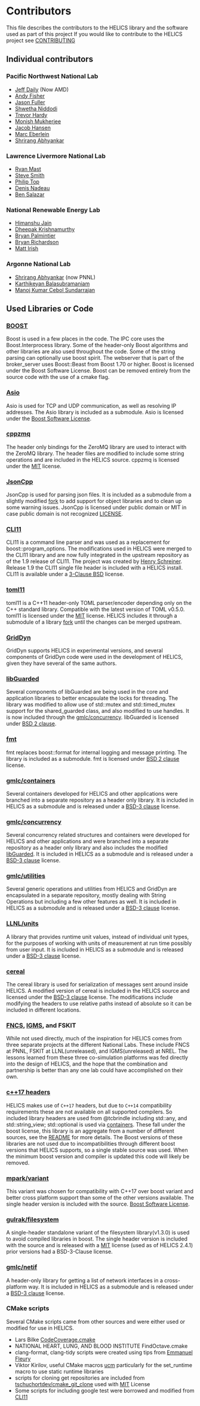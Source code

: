 # Contributors

This file describes the contributors to the HELICS library and the software used as part of this project
If you would like to contribute to the HELICS project see [CONTRIBUTING](CONTRIBUTING.md)

## Individual contributors

### Pacific Northwest National Lab

- [Jeff Daily](https://github.com/jeffdaily) (Now AMD)
- [Andy Fisher](https://github.com/afisher1)
- [Jason Fuller](https://github.com/jcfuller1)
- [Shwetha Niddodi](https://github.com/shwethanidd)
- [Trevor Hardy](https://github.com/trevorhardy)
- [Monish Mukherjee](https://github.com/MuMonish)
- [Jacob Hansen](https://github.com/Jacobhansens)
- [Marc Eberlein](https://github.com/eberleim)
- [Shrirang Abhyankar](https://github.com/abhyshr)

### Lawrence Livermore National Lab

- [Ryan Mast](https://github.com/nightlark)
- [Steve Smith](https://github.com/smithsg84)
- [Philip Top](https://github.com/phlptp)
- [Denis Nadeau](https://github.com/dnadeau4)
- [Ben Salazar](https://github.com/salazar33)

### National Renewable Energy Lab

- [Himanshu Jain](https://github.com/HimanshuJain17)
- [Dheepak Krishnamurthy](https://github.com/kdheepak)
- [Bryan Palmintier](https://github.com/bpalmintier)
- [Bryan Richardson](https://github.com/activeshadow)
- [Matt Irish](https://github.com/mattirish)

### Argonne National Lab

- [Shrirang Abhyankar](https://github.com/abhyshr) (now PNNL)
- [Karthikeyan Balasubramaniam](https://github.com/karthikbalasu)
- [Manoj Kumar Cebol Sundarrajan](https://github.com/manoj1511)

## Used Libraries or Code

### [BOOST](https://www.boost.org)

Boost is used in a few places in the code. The IPC core uses the Boost.Interprocess library. Some of the header-only Boost algorithms and other libraries are also used throughout the code. Some of the string parsing can optionally use boost spirit. The webserver that is part of the broker_server uses Boost::Beast from Boost 1.70 or higher. Boost is licensed under the Boost Software License. Boost can be removed entirely from the source code with the use of a cmake flag.

### [Asio](https://think-async.com/Asio)

Asio is used for TCP and UDP communication, as well as resolving IP addresses. The Asio library is included as a submodule. Asio is licensed under the [Boost Software License](https://github.com/chriskohlhoff/asio/blob/master/asio/LICENSE_1_0.txt).

### [cppzmq](https://github.com/zeromq/cppzmq)

The header only bindings for the ZeroMQ library are used to interact with the ZeroMQ library. The header files are modified to include some string operations and are included in the HELICS source. cppzmq is licensed under the [MIT](https://github.com/zeromq/cppzmq/blob/master/LICENSE) license.

### [JsonCpp](https://github.com/open-source-parsers/jsoncpp)

JsonCpp is used for parsing json files. It is included as a submodule from a slightly modified [fork](https://github.com/phlptp/jsoncpp.git) to add support for object libraries and to clean up some warning issues. JsonCpp is licensed under public domain or MIT in case public domain is not recognized [LICENSE](https://github.com/open-source-parsers/jsoncpp/blob/master/LICENSE).

### [CLI11](https://github.com/CLIUtils/CLI11)

CLI11 is a command line parser and was used as a replacement for boost::program_options. The modifications used in HELICS were merged to the CLI11 library and are now fully integrated in the upstream repository as of the 1.9 release of CLI11. The project was created by [Henry Schreiner](https://github.com/henryiii). Release 1.9 the CLI11 single file header is included with a HELICS install. CLI11 is available under a [3-Clause BSD](https://github.com/CLIUtils/CLI11/blob/master/LICENSE) license.

### [toml11](https://github.com/ToruNiina/toml11)

toml11 is a C\++11 header-only TOML parser/encoder depending only on the C++ standard library. Compatible with the latest version of TOML v0.5.0. toml11 is licensed under the [MIT](https://github.com/ToruNiina/toml11/blob/master/LICENSE) license. HELICS includes it through a submodule of a library [fork](https://github.com/GMLC-TDC/toml11) until the changes can be merged upstream.

### [GridDyn](https://github.com/LLNL/GridDyn)

GridDyn supports HELICS in experimental versions, and several components of GridDyn code were used in the development of HELICS, given they have several of the same authors.

### [libGuarded](https://github.com/copperspice/libguarded)

Several components of libGuarded are being used in the core and application libraries to better encapsulate the locks for threading. The library was modified to allow use of std::mutex and std::timed_mutex support for the shared_guarded class, and also modified to use handles. It is now included through the [gmlc/concurrency](https://github.com/GMLC-TDC/concurrency). libGuarded is licensed under [BSD 2 clause](https://github.com/copperspice/libguarded/blob/master/LICENSE).

### [fmt](http://fmtlib.net/latest/index.html)

fmt replaces boost::format for internal logging and message printing. The library is included as a submodule. fmt is licensed under [BSD 2 clause](https://github.com/fmtlib/fmt/blob/master/LICENSE.rst) license.

### [gmlc/containers](https://github.com/GMLC-TDC/containers)

Several containers developed for HELICS and other applications were branched into a separate repository as a header only library. It is included in HELICS as a submodule and is released under a [BSD-3 clause](https://github.com/GMLC-TDC/containers/blob/master/LICENSE) license.

### [gmlc/concurrency](https://github.com/GMLC-TDC/concurrency)

Several concurrency related structures and containers were developed for HELICS and other applications and were branched into a separate repository as a header only library and also includes the modified [libGuarded](https://github.com/copperspice/libguarded). It is included in HELICS as a submodule and is released under a [BSD-3 clause](https://github.com/GMLC-TDC/concurrency/blob/master/LICENSE) license.

### [gmlc/utilities](https://github.com/GMLC-TDC/utilities)

Several generic operations and utilities from HELICS and GridDyn are encapsulated in a separate repository, mostly dealing with String Operations but including a few other features as well. It is included in HELICS as a submodule and is released under a [BSD-3 clause](https://github.com/GMLC-TDC/utilities/blob/master/LICENSE) license.

### [LLNL/units](https://github.com/LLNL/units)

A library that provides runtime unit values, instead of individual unit types, for the purposes of working with units of measurement at run time possibly from user input. It is included in HELICS as a submodule and is released under a [BSD-3 clause](https://github.com/LLNL/units/blob/master/LICENSE) license.

### [cereal](https://github.com/USCiLab/cereal)

The cereal library is used for serialization of messages sent around inside HELICS. A modified version of cereal is included in the HELICS source and licensed under the [BSD-3 clause](https://github.com/USCiLab/cereal/blob/master/LICENSE) license. The modifications include modifying the headers to use relative paths instead of absolute so it can be included in different locations.

### [FNCS](https://github.com/FNCS/fncs), [IGMS](https://www.nrel.gov/docs/fy16osti/65552.pdf), and FSKIT

While not used directly, much of the inspiration for HELICS comes from three separate projects at the different National Labs. These include FNCS at PNNL, FSKIT at LLNL(unreleased), and IGMS(unreleased) at NREL. The lessons learned from these three co-simulation platforms was fed directly into the design of HELICS, and the hope that the combination and partnership is better than any one lab could have accomplished on their own.

### [c++17 headers](https://github.com/tcbrindle/cpp17_headers)

HELICS makes use of `C++17` headers, but due to `C++14` compatibility requirements these are not available on all supported compilers. So included library headers are used from @tcbrindle including std\::any, and std\::string_view; std\::optional is used via [containers](https://github.com/GMLC-TDC/containers). These fall under the boost license, this library is an aggregate from a number of different sources, see the [README](https://github.com/tcbrindle/cpp17_headers/blob/master/README.md) for more details. The Boost versions of these libraries are not used due to incompatibilities through different boost versions that HELICS supports, so a single stable source was used. When the minimum boost version and compiler is updated this code will likely be removed.

### [mpark/variant](https://github.com/mpark/variant)

This variant was chosen for compatibility with C++17 over boost variant and better cross platform support than some of the other versions available. The single header version is included with the source. [Boost Software License](https://github.com/mpark/variant/blob/master/LICENSE.md).

### [gulrak/filesystem](https://github.com/gulrak/filesystem)

A single-header standalone variant of the filesystem library(v1.3.0) is used to avoid compiled libraries in boost. The single header version is included with the source and is released with a [MIT](https://github.com/gulrak/filesystem/blob/master/LICENSE) license (used as of HELICS 2.4.1) prior versions had a BSD-3-Clause license.

### [gmlc/netif](https://github.com/GMLC-TDC/netif)

A header-only library for getting a list of network interfaces in a cross-platform way. It is included in HELICS as a submodule and is released under a [BSD-3 clause](https://github.com/GMLC-TDC/netif/blob/master/LICENSE) license.

### CMake scripts

Several CMake scripts came from other sources and were either used or modified for use in HELICS.

- Lars Bilke [CodeCoverage.cmake](https://github.com/bilke/cmake-modules/blob/master/CodeCoverage.cmake)
- NATIONAL HEART, LUNG, AND BLOOD INSTITUTE FindOctave.cmake
- clang-format, clang-tidy scripts were created using tips from [Emmanuel Fleury](http://www.labri.fr/perso/fleury/posts/programming/using-clang-tidy-and-clang-format.html)
- Viktor Kirilov, useful CMake macros [ucm](https://github.com/onqtam/ucm) particularly for the set_runtime macro to use static runtime libraries
- scripts for cloning get repositories are included from [tschuchortdev/cmake_git_clone](https://github.com/tschuchortdev/cmake_git_clone) used with [MIT](https://github.com/tschuchortdev/cmake_git_clone/blob/master/LICENSE.TXT) License
- Some scripts for including google test were borrowed and modified from [CLI11](https://github.com/CLIUtils/CLI11)
